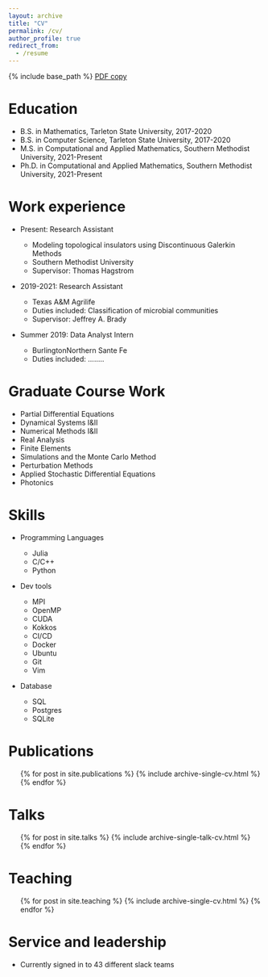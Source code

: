 ```yaml
---
layout: archive
title: "CV"
permalink: /cv/
author_profile: true
redirect_from:
  - /resume
---
```


{% include base_path %}
[PDF copy](resume.pdf)

Education
======
* B.S. in Mathematics, Tarleton State University, 2017-2020 
* B.S. in Computer Science, Tarleton State University, 2017-2020 
* M.S. in Computational and Applied Mathematics, Southern Methodist University, 2021-Present
* Ph.D. in Computational and Applied Mathematics, Southern Methodist University, 2021-Present

Work experience
======
* Present: Research Assistant
  * Modeling topological insulators using Discontinuous Galerkin Methods
  * Southern Methodist University
  * Supervisor: Thomas Hagstrom

* 2019-2021: Research Assistant
  * Texas A&M Agrilife 
  * Duties included: Classification of microbial communities 
  * Supervisor: Jeffrey A. Brady 

* Summer 2019: Data Analyst Intern 
  * BurlingtonNorthern Sante Fe 
  * Duties included: ........ 

Graduate Course Work
======
* Partial Differential Equations
* Dynamical Systems I&II
* Numerical Methods I&II
* Real Analysis
* Finite Elements
* Simulations and the Monte Carlo Method
* Perturbation Methods 
* Applied Stochastic Differential Equations
* Photonics

  
Skills
======
* Programming Languages
  * Julia
  * C/C++
  * Python

* Dev tools 
  * MPI
  * OpenMP
  * CUDA
  * Kokkos
  * CI/CD
  * Docker
  * Ubuntu 
  * Git 
  * Vim 
* Database
  * SQL
  * Postgres
  * SQLite



Publications
======
  <ul>{% for post in site.publications %}
    {% include archive-single-cv.html %}
  {% endfor %}</ul>
  
Talks
======
  <ul>{% for post in site.talks %}
    {% include archive-single-talk-cv.html %}
  {% endfor %}</ul>
  
Teaching
======
  <ul>{% for post in site.teaching %}
    {% include archive-single-cv.html %}
  {% endfor %}</ul>


Service and leadership
======
* Currently signed in to 43 different slack teams
